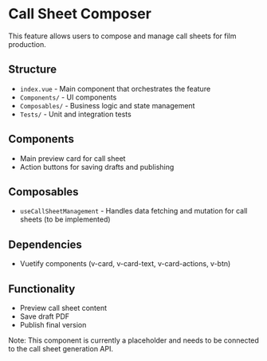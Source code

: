 # Call Sheet Composer

This feature allows users to compose and manage call sheets for film production.

## Structure

- `index.vue` - Main component that orchestrates the feature
- `Components/` - UI components
- `Composables/` - Business logic and state management
- `Tests/` - Unit and integration tests

## Components

- Main preview card for call sheet
- Action buttons for saving drafts and publishing

## Composables

- `useCallSheetManagement` - Handles data fetching and mutation for call sheets (to be implemented)

## Dependencies

- Vuetify components (v-card, v-card-text, v-card-actions, v-btn)

## Functionality

- Preview call sheet content
- Save draft PDF
- Publish final version

Note: This component is currently a placeholder and needs to be connected to the call sheet generation API.
